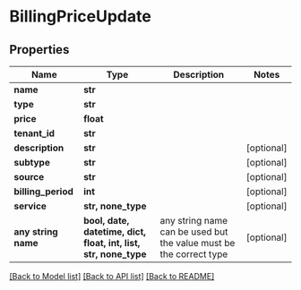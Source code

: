 # BillingPriceUpdate


## Properties
Name | Type | Description | Notes
------------ | ------------- | ------------- | -------------
**name** | **str** |  | 
**type** | **str** |  | 
**price** | **float** |  | 
**tenant_id** | **str** |  | 
**description** | **str** |  | [optional] 
**subtype** | **str** |  | [optional] 
**source** | **str** |  | [optional] 
**billing_period** | **int** |  | [optional] 
**service** | **str, none_type** |  | [optional] 
**any string name** | **bool, date, datetime, dict, float, int, list, str, none_type** | any string name can be used but the value must be the correct type | [optional]

[[Back to Model list]](../README.md#documentation-for-models) [[Back to API list]](../README.md#documentation-for-api-endpoints) [[Back to README]](../README.md)


